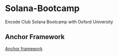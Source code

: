 # Solana-Bootcamp
Encode Club Solana Bootcamp with Oxford University 


## Anchor Framework
[Anchor framework](https://project-serum.github.io/anchor/getting-started/introduction.html)
